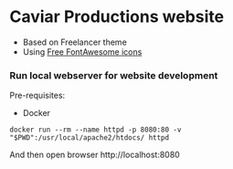 # Caviar Productions website

* Based on Freelancer theme
* Using [Free FontAwesome icons](https://fontawesome.com/v5/search?q=person&o=r&m=free&s=solid)

### Run local webserver for website development
Pre-requisites:
* Docker

```
docker run --rm --name httpd -p 8080:80 -v "$PWD":/usr/local/apache2/htdocs/ httpd
```

And then open browser http://localhost:8080